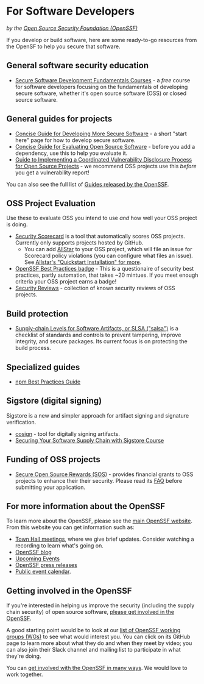 # For Software Developers

_by the [Open Source Security Foundation (OpenSSF)](https;//openssf.org)_

If you develop or build software, here are some ready-to-go resources from the OpenSF to help you secure that software.

## General software security education

* [Secure Software Development Fundamentals Courses](https://openssf.org/training/courses/) - a _free_ course for software developers focusing on the fundamentals of developing secure software, whether it's open source software (OSS) or closed source software.

## General guides for projects

* [Concise Guide for Developing More Secure Software](https://best.openssf.org/Concise-Guide-for-Developing-More-Secure-Software) - a short "start here" page for how to develop secure software.
* [Concise Guide for Evaluating Open Source Software](https://best.openssf.org/Concise-Guide-for-Evaluating-Open-Source-Software) - before you add a dependency, use this to help you evaluate it.
* [Guide to Implementing a Coordinated Vulnerability Disclosure Process for Open Source Projects](https://github.com/ossf/oss-vulnerability-guide/blob/main/maintainer-guide.md#readme) - we recommend OSS projects use this _before_ you get a vulnerability report!

You can also see the full list of [Guides released by the OpenSSF](https://openssf.org/resources/guides/).

## OSS Project Evaluation

Use these to evaluate OSS you intend to use _and_ how well your OSS project is doing.

* [Security Scorecard](https://github.com/ossf/scorecard) is a tool that automatically scores OSS projects. Currently only supports projects hosted by GitHub.
  * You can add [AllStar](https://github.com/ossf/allstar) to your OSS project, which will file an issue for Scorecard policy violations (you can configure what files an issue). See [Allstar's "Quickstart Installation" for more](https://github.com/ossf/allstar#quickstart-installation).
* [OpenSSF Best Practices badge](https://bestpractices.coreinfrastructure.org/) - This is a questionaire of security best practices, partly automation, that takes ~20 mintues. If you meet enough criteria your OSS project earns a badge!
* [Security Reviews](https://github.com/ossf/security-reviews) - collection of known security reviews of OSS projects.

## Build protection

* [Supply-chain Levels for Software Artifacts, or SLSA ("salsa")](https://slsa.dev/) is a checklist of standards and controls to prevent tampering, improve integrity, and secure packages. Its current focus is on protecting the build process.

## Specialized guides

* [npm Best Practices Guide](https://github.com/ossf/package-manager-best-practices/blob/main/published/npm.md)

## Sigstore (digital signing)

Sigstore is a new and simpler approach for artifact signing and signature verification.

* [cosign](https://github.com/sigstore/cosign) - tool for digitally signing artifacts.
* [Securing Your Software Supply Chain with Sigstore Course](https://openssf.org/training/securing-your-software-supply-chain-with-sigstore-course/)

## Funding of OSS projects

* [Secure Open Source Rewards (SOS)](https://sos.dev/) - provides financial grants to OSS projects to enhance their their security. Please read its [FAQ](https://sos.dev/#frequently-asked-questions) before submitting your application.

## For more information about the OpenSSF

To learn more about the OpenSSF,
please see the [main OpenSSF website](https://openssf.org).
From this website you can get information such as:

* [Town Hall meetings](https://openssf.org/townhalls/),
  where we give brief updates. Consider watching a recording to learn
  what's going on.
* [OpenSSF blog](https://openssf.org/blog/)
* [Upcoming Events](https://openssf.org/events/)
* [OpenSSF press releases](https://openssf.org/news/)
* [Public event calendar](https://calendar.google.com/calendar/u/0?cid=czYzdm9lZmhwNWk5cGZsdGI1cTY3bmdwZXNAZ3JvdXAuY2FsZW5kYXIuZ29vZ2xlLmNvbQ).

## Getting involved in the OpenSSF

If you're interested in helping us improve the security (including the
supply chain security) of open source software,
[please get involved in the OpenSSF](https://openssf.org/getinvolved/).

A good starting point would be to look at our
[list of OpenSSF working groups (WGs)](https://openssf.org/community/openssf-working-groups/)
to see what would interest you.
You can click on its GitHub page to learn more about what they do and when they
meet by video; you can also join their Slack channel and mailing list
to participate in what they're doing.

You can
[get involved with the OpenSSF in many ways](https://openssf.org/getinvolved/).
We would love to work together.
